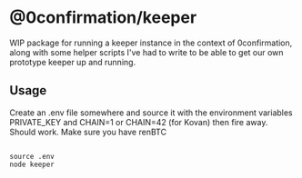 # @0confirmation/keeper

WIP package for running a keeper instance in the context of 0confirmation, along with some helper scripts I've had to write to be able to get our own prototype keeper up and running.

## Usage

Create an .env file somewhere and source it with the environment variables PRIVATE_KEY and CHAIN=1 or CHAIN=42 (for Kovan) then fire away. Should work. Make sure you have renBTC

```shell

source .env
node keeper
```
